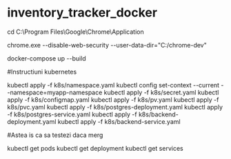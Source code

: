 ﻿# inventory_tracker_docker

cd C:\Program Files\Google\Chrome\Application

chrome.exe --disable-web-security --user-data-dir="C:/chrome-dev"

docker-compose up --build

#Instructiuni kubernetes

kubectl apply -f k8s/namespace.yaml
kubectl config set-context --current --namespace=myapp-namespace
kubectl apply -f k8s/secret.yaml
kubectl apply -f k8s/configmap.yaml
kubectl apply -f k8s/pv.yaml
kubectl apply -f k8s/pvc.yaml
kubectl apply -f k8s/postgres-deployment.yaml
kubectl apply -f k8s/postgres-service.yaml
kubectl apply -f k8s/backend-deployment.yaml
kubectl apply -f k8s/backend-service.yaml


#Astea is ca sa testezi daca merg

kubectl get pods
kubectl get deployment
kubectl get services

